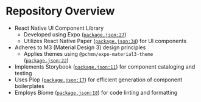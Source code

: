 # Repository Overview

- React Native UI Component Library
  - Developed using Expo ([`package.json:27`](package.json:27))
  - Utilizes React Native Paper ([`package.json:34`](package.json:34)) for UI components
- Adheres to M3 (Material Design 3) design principles
  - Applies themes using `@pchmn/expo-material3-theme` ([`package.json:22`](package.json:22))
- Implements Storybook ([`package.json:11`](package.json:11)) for component cataloging and testing
- Uses Plop ([`package.json:17`](package.json:17)) for efficient generation of component boilerplates
- Employs Biome ([`package.json:18`](package.json:18)) for code linting and formatting